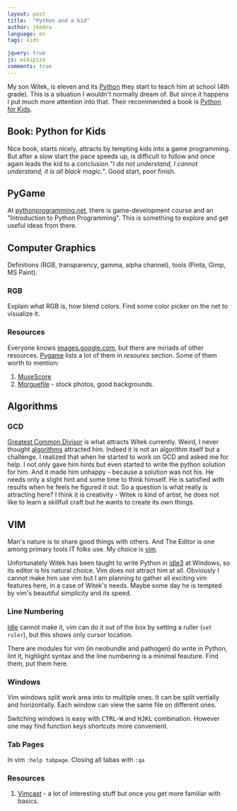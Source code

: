 ```yaml
---
layout: post
title:  "Python and a kid"
author: jkedra
language: en
tags: kids

jquery: true
js: wikipize
comments: true
---
```


My son Witek, is eleven and its [Python] they start to teach him
at school (4th grade). This is a situation I wouldn't normally dream of.
But since it happens I put much more attention into that.
Their recommended a book is [Python for Kids][PFK].

[Python]: we:Python_(programming_language)
[PFK]: https://www.nostarch.com/pythonforkids

## Book: Python for Kids
Nice book, starts nicely, attracts by tempting kids into a game programming.
But after a slow start the pace speeds up, is difficult to follow and
once again leads the kid to a conclusion "_I do not understand,
I cannot understand, it is all black magic._". Good start, poor finish.

## PyGame
At [pythonprogramming.net][pp], there is game-development course
and an "Introduction to Python Programming". This is something to explore
and get useful ideas from there.

[pp]: https://pythonprogramming.net

## Computer Graphics
Definitions (RGB, transparency, gamma, alpha channel),
tools (Pinta, Gimp, MS Paint).

### RGB
Explain what RGB is, how blend colors. Find some color picker on the
net to visualize it.

### Resources
Everyone knows [images.google.com](images.google.com), but there are
miriads of other resources. [Pygame][pygame] lists a lot of them
in _resoures_ section. Some of them worth to mention:
1. [MuseScore](musescore.com)
2. [Morguefile](morguefile.com) - stock photos, good backgrounds.

## Algorithms

### GCD
[Greatest Common Divisor][GCD] is what attracts Witek currently.
Weird, I never thought [algorithms](we:algorithm) attracted him.
Indeed it is not an algorithm itself but a challenge. I realized
that when he started to work on GCD and asked me for help.
I not only gave him hints but even started to write the python
solution for him. And it made him unhappy - because a solution
was not his. He needs only a slight hint and some time to think himself.
He is satisfied with results when he feels he figured it out.
So a question is what really is attracting here? I think it is
creativity - Witek is kind of artist, he does not like to learn
a skillfull craft but he wants to create its own things. 

[GCD]: we:Greatest_common_divisor

## VIM
Man's nature is to share good things with others. And The Editor
is one among primary tools IT folks use. My choice is [vim].

Unfortunately Witek has been taught to write Python in [idle3][idle] at Windows,
so its editor is his natural choice. Vim does not attract him at all.
Obviously I cannot make him use vim but I am planning to gather all
exciting vim features here, in a case of Witek's needs. Maybe some day
he is tempted by vim's beautiful simplicity and its speed.

### Line Numbering
[Idle] cannot make it, vim can do it out of the box by setting
a ruller (`set ruler`), but this shows only cursor location.

There are modules for vim (in neobundle and pathogen) do write in Python,
lint it, highlight syntax and the line numbering is a minimal feauture.
Find them, put them here.

### Windows
Vim windows split work area into to multiple ones.
It can be split vertially and horizontally.
Each window can view the same file on different ones.

Switching windows is easy with <kbd>CTRL</kbd>-<kbd>W</kbd> and
<kbd>H</kbd><kbd>J</kbd><kbd>K</kbd><kbd>L</kbd> combination.
However one may find function keys shortcuts more convenient.

### Tab Pages
In vim `:help tabpage`. 
Closing all tabas with `:qa`

[vim]:          we:Vim_(text_editor)
[screen]:       we:GNU_Screen
[idle]:   	    we:IDLE_(Python)

### Resources

1. [Vimcast] - a lot of interesting stuff but once you get more familiar
   with basics.

[vimcast]: http://vimcast.org


[pygame]:   www.pygame.org
